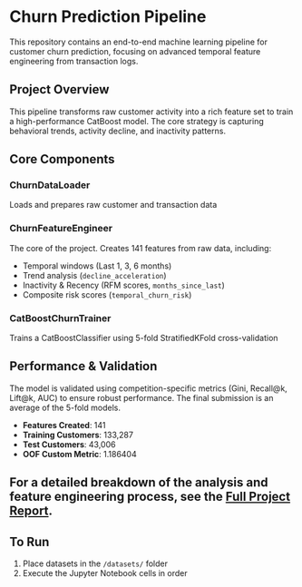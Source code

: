 # Churn Prediction Pipeline

This repository contains an end-to-end machine learning pipeline for customer churn prediction, focusing on advanced temporal feature engineering from transaction logs.

## Project Overview

This pipeline transforms raw customer activity into a rich feature set to train a high-performance CatBoost model. The core strategy is capturing behavioral trends, activity decline, and inactivity patterns.

## Core Components

### **ChurnDataLoader**
Loads and prepares raw customer and transaction data

### **ChurnFeatureEngineer**
The core of the project. Creates 141 features from raw data, including:
- Temporal windows (Last 1, 3, 6 months)
- Trend analysis (`decline_acceleration`)
- Inactivity & Recency (RFM scores, `months_since_last`)
- Composite risk scores (`temporal_churn_risk`)

### **CatBoostChurnTrainer**
Trains a CatBoostClassifier using 5-fold StratifiedKFold cross-validation

## Performance & Validation

The model is validated using competition-specific metrics (Gini, Recall@k, Lift@k, AUC) to ensure robust performance. The final submission is an average of the 5-fold models.

- **Features Created**: 141
- **Training Customers**: 133,287
- **Test Customers**: 43,006
- **OOF Custom Metric**: 1.186404
## For a detailed breakdown of the analysis and feature engineering process, see the [Full Project Report](reports/Full_Report.md).

## To Run

1. Place datasets in the `/datasets/` folder
2. Execute the Jupyter Notebook cells in order
